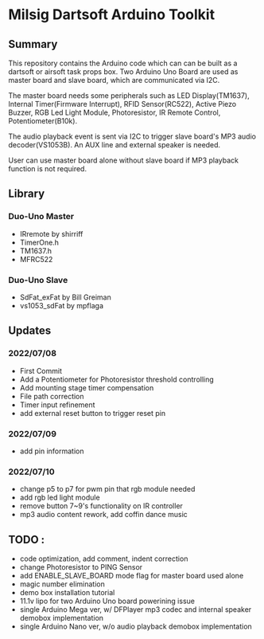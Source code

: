 # Milsig Dartsoft Arduino Toolkit

## Summary
This repository contains the Arduino code which can can be built as a dartsoft or airsoft task props box. Two Arduino Uno Board are used as master board and slave board,  which are communicated via I2C. 

The master board needs some peripherals such as LED Display(TM1637), Internal Timer(Firmware Interrupt), RFID Sensor(RC522), Active Piezo Buzzer, RGB Led Light Module, Photoresistor, IR Remote Control, Potentiometer(B10k).

The audio playback event is sent via I2C to trigger slave board's MP3 audio decoder(VS1053B). An AUX line and external speaker is needed. 

User can use master board alone without slave board if MP3 playback function is not required.

## Library
### Duo-Uno Master
* IRremote by shirriff
* TimerOne.h
* TM1637.h
* MFRC522

### Duo-Uno Slave
* SdFat_exFat by Bill Greiman
* vs1053_sdFat by mpflaga




## Updates 
### 2022/07/08
* First Commit
* Add a Potentiometer for Photoresistor threshold controlling
* Add mounting stage timer compensation
* File path correction
* Timer input refinement
* add external reset button to trigger reset pin
### 2022/07/09
* add pin information
### 2022/07/10
* change p5 to p7 for pwm pin that rgb module needed
* add rgb led light module
* remove button 7~9's functionality on IR controller
* mp3 audio content rework, add coffin dance music


## TODO : 
* code optimization, add comment, indent correction
* change Photoresistor to PING Sensor
* add ENABLE_SLAVE_BOARD mode flag for master board used alone
* magic number elimination
* demo box installation tutorial
* 11.1v lipo for two Arduino Uno board powerining issue
* single Arduino Mega ver, w/ DFPlayer mp3 codec and internal speaker demobox implementation
* single Arduino Nano ver, w/o audio playback demobox implementation
